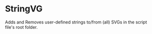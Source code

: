 # StringVG
Adds and Removes user-defined strings to/from (all) SVGs in the script file's root folder.
